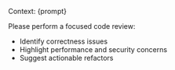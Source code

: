 Context:
{prompt}

Please perform a focused code review:
- Identify correctness issues
- Highlight performance and security concerns
- Suggest actionable refactors

